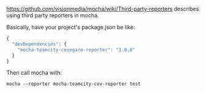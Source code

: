 https://github.com/visionmedia/mocha/wiki/Third-party-reporters describes using third party reporters in mocha.

Basically, have your project's package.json be like:

``` js
{  
  "devDependencies": {  
    "mocha-teamcity-covegare-reporter": "1.0.0"  
  }  
}
```

Then call mocha with:

`mocha --reporter mocha-teamcity-cov-reporter test`
